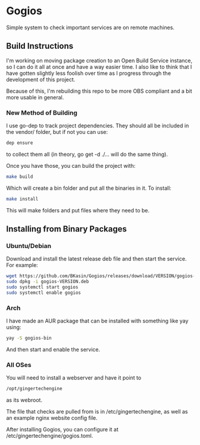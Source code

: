 # Gogios

Simple system to check important services are on remote machines.

## Build Instructions

I'm working on moving package creation to an Open Build Service instance, so I can do it all at once
and have a way easier time. I also like to think that I have gotten slightly less foolish over time as I
progress through the development of this project.

Because of this, I'm rebuilding this repo to be more OBS compliant and a bit more usable in general.

### New Method of Building

I use go-dep to track project dependencies. They should all be included in the vendor/ folder, but if not
you can use:

```bash
dep ensure
```

to collect them all (in theory, go get -d ./... will do the same thing).

Once you have those, you can build the project with:

```bash
make build
```

Which will create a bin folder and put all the binaries in it. To install:

```bash
make install
```

This will make folders and put files where they need to be.

## Installing from Binary Packages

### Ubuntu/Debian

Download and install the latest release deb file and then start the service. For example:

```bash
wget https://github.com/BKasin/Gogios/releases/download/VERSION/gogios-VERSION.deb
sudo dpkg -i gogios-VERSION.deb
sudo systemctl start gogios
sudo systemctl enable gogios
```

### Arch

I have made an AUR package that can be installed with something like yay using:

```bash
yay -S gogios-bin
```

And then start and enable the service.

### All OSes

You will need to install a webserver and have it point to

```bash
/opt/gingertechengine
```

as its webroot.

The file that checks are pulled from is in /etc/gingertechengine, as well as an example nginx website config file.

After installing Gogios, you can configure it at /etc/gingertechengine/gogios.toml.

